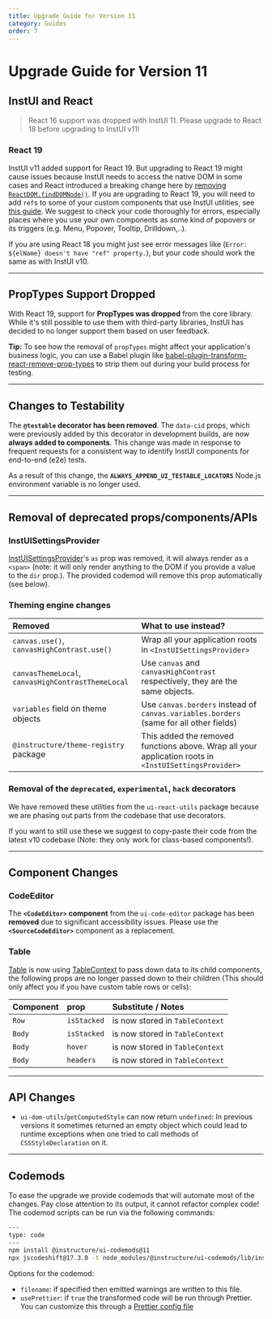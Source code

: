 ```yaml
---
title: Upgrade Guide for Version 11
category: Guides
order: 7
---
```


# Upgrade Guide for Version 11

## InstUI and React

> React 16 support was dropped with InstUI 11. Please upgrade to React 18 before upgrading to InstUI v11!

### React 19

InstUI v11 added support for React 19. But upgrading to React 19 might cause issues because InstUI needs to access the native DOM in some cases and React introduced a breaking change here by [removing `ReactDOM.findDOMNode()`](https://react.dev/blog/2024/04/25/react-19-upgrade-guide#removed-reactdom-finddomnode). If you are upgrading to React 19, you will need to add `ref`s to some of your custom components that use InstUI utilities, see [this guide](#accessing-the-dom). We suggest to check your code thoroughly for errors, especially places where you use your own components as some kind of popovers or its triggers (e.g. Menu, Popover, Tooltip, Drilldown,..).

If you are using React 18 you might just see error messages like (`Error: ${elName} doesn't have "ref" property.`), but your code should work the same as with InstUI v10.

---

## PropTypes Support Dropped

With React 19, support for **PropTypes was dropped** from the core library. While it's still possible to use them with third-party libraries, InstUI has decided to no longer support them based on user feedback.

**Tip:** To see how the removal of `propTypes` might affect your application's business logic, you can use a Babel plugin like [babel-plugin-transform-react-remove-prop-types](https://github.com/oliviertassinari/babel-plugin-transform-react-remove-prop-types) to strip them out during your build process for testing.

---

## Changes to Testability

The **`@testable` decorator has been removed**. The `data-cid` props, which were previously added by this decorator in development builds, are now **always added to components**. This change was made in response to frequent requests for a consistent way to identify InstUI components for end-to-end (e2e) tests.

As a result of this change, the **`ALWAYS_APPEND_UI_TESTABLE_LOCATORS`** Node.js environment variable is no longer used.

---

## Removal of deprecated props/components/APIs

### InstUISettingsProvider

[InstUISettingsProvider](#InstUISettingsProvider)'s `as` prop was removed, it will always render as a `<span>` (note: it will only render anything to the DOM if you provide a value to the `dir` prop.). The provided codemod will remove this prop automatically (see below).

### Theming engine changes

| Removed                                            | What to use instead?                                                                                  |
| :------------------------------------------------- | :---------------------------------------------------------------------------------------------------- |
| `canvas.use()`, `canvasHighContrast.use()`         | Wrap all your application roots in `<InstUISettingsProvider>`                                         |
| `canvasThemeLocal`, `canvasHighContrastThemeLocal` | Use `canvas` and `canvasHighContrast` respectively, they are the same objects.                        |
| `variables` field on theme objects                 | Use `canvas.borders` instead of `canvas.variables.borders` (same for all other fields)                |
| `@instructure/theme-registry` package              | This added the removed functions above. Wrap all your application roots in `<InstUISettingsProvider>` |

### Removal of the `deprecated`, `experimental`, `hack` decorators

We have removed these utilities from the `ui-react-utils` package because we are phasing out parts from the codebase that use decorators.

If you want to still use these we suggest to copy-paste their code from the latest v10 codebase (Note: they only work for class-based components!).

---

## Component Changes

### CodeEditor

The **`<CodeEditor>` component** from the `ui-code-editor` package has been **removed** due to significant accessibility issues. Please use the **`<SourceCodeEditor>`** component as a replacement.

### Table

[Table](#Table) is now using [TableContext](#TableContext) to pass down data to its child components, the following props are no longer passed down to their children (This should only affect you if you have custom table rows or cells):

| Component | prop        | Substitute / Notes              |
| :-------- | :---------- | :------------------------------ |
| `Row`     | `isStacked` | is now stored in `TableContext` |
| `Body`    | `isStacked` | is now stored in `TableContext` |
| `Body`    | `hover`     | is now stored in `TableContext` |
| `Body`    | `headers`   | is now stored in `TableContext` |

---

## API Changes

- `ui-dom-utils`/`getComputedStyle` can now return `undefined`: In previous versions it sometimes returned an empty object which could lead to runtime exceptions when one tried to call methods of `CSSStyleDeclaration` on it.

---

## Codemods

To ease the upgrade we provide codemods that will automate most of the changes. Pay close attention to its output, it cannot refactor complex code! The codemod scripts can be run via the following commands:

```sh
---
type: code
---
npm install @instructure/ui-codemods@11
npx jscodeshift@17.3.0 -t node_modules/@instructure/ui-codemods/lib/instUIv11Codemods.ts <path> --usePrettier=false
```

Options for the codemod:

- `filename`: if specified then emitted warnings are written to this file.
- `usePrettier`: if `true` the transformed code will be run through Prettier. You can customize this through a [Prettier
  config file](https://prettier.io/docs/configuration.html)
